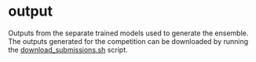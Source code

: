 # output

Outputs from the separate trained models used to generate the ensemble. The outputs generated for the competition can be downloaded by running the [download_submissions.sh](../download_submissions.sh) script.
